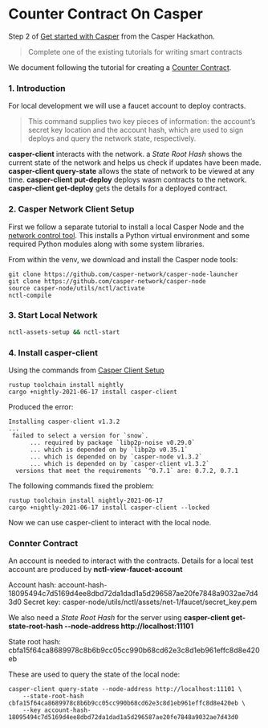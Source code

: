 # Counter Contract On Casper

Step 2 of [Get started with Casper](https://gitcoin.co/issue/casper-network/gitcoin-hackathon/29/100026611) from the Casper Hackathon.

> Complete one of the existing tutorials for writing smart contracts

We document following the tutorial for creating a [Counter Contract](https://docs.casperlabs.io/en/latest/dapp-dev-guide/tutorials/counter).

### 1. Introduction

For local development we will use a faucet account to deploy contracts.

> This command supplies two key pieces of information: the account’s secret key location and the account hash, which are used to sign deploys and query the network state, respectively.

**casper-client** interacts with the network. a *State Root Hash* shows the current state of the network and helps us check if updates have been made. **casper-client query-state** allows the state of network to be viewed at any time. **casper-client put-deploy** deploys wasm contracts to the network. **casper-client get-deploy** gets the details for a deployed contract.

### 2. Casper Network Client Setup

First we follow a separate tutorial to install a local Casper Node and the [network control tool](https://docs.casperlabs.io/en/latest/dapp-dev-guide/setup-nctl.html). This installs a Python virtual environment and some required Python modules along with some system libraries.

From within the venv, we download and install the Casper node tools:

```
git clone https://github.com/casper-network/casper-node-launcher
git clone https://github.com/casper-network/casper-node
source casper-node/utils/nctl/activate
nctl-compile
```

### 3. Start Local Network

```bash
nctl-assets-setup && nctl-start
```

### 4. Install casper-client

Using the commands from [Casper Client Setup](https://docs.casperlabs.io/en/latest/dapp-dev-guide/tutorials/counter/setup.html)

```
rustup toolchain install nightly
cargo +nightly-2021-06-17 install casper-client
```

Produced the error:

```
Installing casper-client v1.3.2
...
 failed to select a version for `snow`.
      ... required by package `libp2p-noise v0.29.0`
      ... which is depended on by `libp2p v0.35.1`
      ... which is depended on by `casper-node v1.3.2`
      ... which is depended on by `casper-client v1.3.2`
  versions that meet the requirements `^0.7.1` are: 0.7.2, 0.7.1

```

The following commands fixed the problem:

```
rustup toolchain install nightly-2021-06-17
cargo +nightly-2021-06-17 install casper-client --locked
```

Now we can use casper-client to interact with the local node.

### Connter Contract

An account is needed to interact with the contracts. Details for a local test account are produced by **nctl-view-faucet-account**

Account hash: account-hash-18095494c7d5169d4ee8dbd72da1dad1a5d296587ae20fe7848a9032ae7d43d0
Secret key: casper-node/utils/nctl/assets/net-1/faucet/secret_key.pem

We also need a *State Root Hash* for the server using **casper-client get-state-root-hash --node-address http://localhost:11101**

State root hash: cbfa15f64ca8689978c8b6b9cc05cc990b68cd62e3c8d1eb961effc8d8e420eb

These are used to query the state of the local node:

```
casper-client query-state --node-address http://localhost:11101 \
    --state-root-hash cbfa15f64ca8689978c8b6b9cc05cc990b68cd62e3c8d1eb961effc8d8e420eb \
    --key account-hash-18095494c7d5169d4ee8dbd72da1dad1a5d296587ae20fe7848a9032ae7d43d0
```


